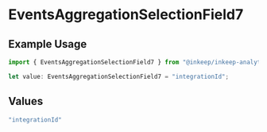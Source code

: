 # EventsAggregationSelectionField7

## Example Usage

```typescript
import { EventsAggregationSelectionField7 } from "@inkeep/inkeep-analytics/models/components";

let value: EventsAggregationSelectionField7 = "integrationId";
```

## Values

```typescript
"integrationId"
```